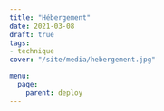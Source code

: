 ```yaml
---
title: "Hébergement"
date: 2021-03-08
draft: true
tags:
- technique
cover: "/site/media/hebergement.jpg"

menu:
  page:
    parent: deploy
---
```

<!--more-->
